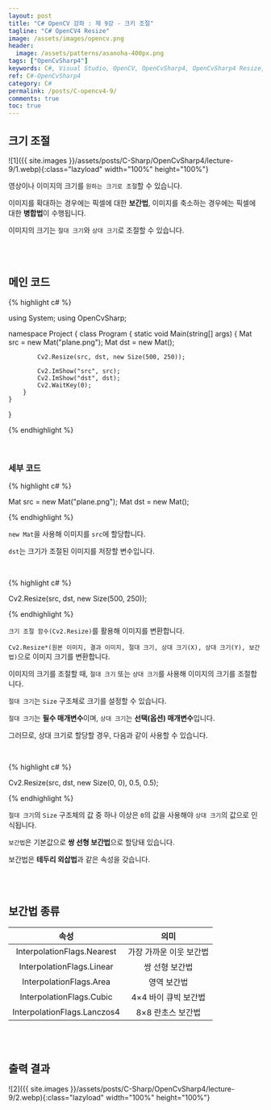 ```yaml
---
layout: post
title: "C# OpenCV 강좌 : 제 9강 - 크키 조절"
tagline: "C# OpenCV4 Resize"
image: /assets/images/opencv.png
header:
  image: /assets/patterns/asanoha-400px.png
tags: ["OpenCvSharp4"]
keywords: C#, Visual Studio, OpenCV, OpenCvSharp4, OpenCvSharp4 Resize, OpenCvSharp4 fx, OpenCvSharp4 fy
ref: C#-OpenCvSharp4
category: C#
permalink: /posts/C-opencv4-9/
comments: true
toc: true
---
```


## 크기 조절

![1]({{ site.images }}/assets/posts/C-Sharp/OpenCvSharp4/lecture-9/1.webp){:class="lazyload" width="100%" height="100%"}

영상이나 이미지의 크기를 `원하는 크기로 조절`할 수 있습니다.

이미지를 확대하는 경우에는 픽셀에 대한 **보간법**, 이미지를 축소하는 경우에는 픽셀에 대한 **병합법**이 수행됩니다. 

이미지의 크기는 `절대 크기`와 `상대 크기`로 조절할 수 있습니다.

<br>
<br>

## 메인 코드

{% highlight c# %}

using System;
using OpenCvSharp;

namespace Project
{
    class Program
    {
        static void Main(string[] args)
        {
            Mat src = new Mat("plane.png");
            Mat dst = new Mat();

            Cv2.Resize(src, dst, new Size(500, 250));

            Cv2.ImShow("src", src);
            Cv2.ImShow("dst", dst);
            Cv2.WaitKey(0);
        }
    }
}

{% endhighlight %}

<br>

### 세부 코드

{% highlight c# %}

Mat src = new Mat("plane.png");
Mat dst = new Mat();

{% endhighlight %}

`new Mat`을 사용해 이미지를 `src`에 할당합니다.

`dst`는 크기가 조절된 이미지를 저장할 변수입니다.

<br>

{% highlight c# %}

Cv2.Resize(src, dst, new Size(500, 250));

{% endhighlight %}

`크기 조절 함수(Cv2.Resize)`를 활용해 이미지를 변환합니다.

`Cv2.Resize*(원본 이미지, 결과 이미지, 절대 크기, 상대 크기(X), 상대 크기(Y), 보간법)`으로 이미지 크기를 변환합니다.

이미지의 크기를 조절할 때, `절대 크기` 또는 `상대 크기`를 사용해 이미지의 크기를 조절합니다.

`절대 크기`는 `Size` 구조체로 크기를 설정할 수 있습니다.

`절대 크기`는 **필수 매개변수**이며, `상대 크기`는 **선택(옵션) 매개변수**입니다.

그러므로, 상대 크기로 할당할 경우, 다음과 같이 사용할 수 있습니다.

<br>

{% highlight c# %}

Cv2.Resize(src, dst, new Size(0, 0), 0.5, 0.5);

{% endhighlight %}

`절대 크기`의 `Size` 구조체의 값 중 하나 이상은 `0`의 값을 사용해야 `상대 크기`의 값으로 인식됩니다.

`보간법`은 기본값으로 **쌍 선형 보간법**으로 할당돼 있습니다.

보간법은 **테두리 외삽법**과 같은 속성을 갖습니다.

<br>
<br>

## 보간법 종류

|          속성         |                    의미                   |
|:---------------------:|:-----------------------------------------:|
| InterpolationFlags.Nearest | 가장 가까운 이웃 보간법 |
| InterpolationFlags.Linear | 쌍 선형 보간법 |
| InterpolationFlags.Area | 영역 보간법 |
| InterpolationFlags.Cubic | 4×4 바이 큐빅 보간법 |
| InterpolationFlags.Lanczos4 | 8×8 란초스 보간법 |

<br>
<br>

## 출력 결과

![2]({{ site.images }}/assets/posts/C-Sharp/OpenCvSharp4/lecture-9/2.webp){:class="lazyload" width="100%" height="100%"}
